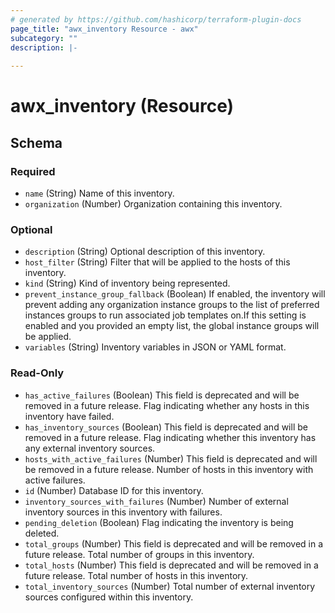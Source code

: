 ```yaml
---
# generated by https://github.com/hashicorp/terraform-plugin-docs
page_title: "awx_inventory Resource - awx"
subcategory: ""
description: |-
  
---
```


# awx_inventory (Resource)





<!-- schema generated by tfplugindocs -->
## Schema

### Required

- `name` (String) Name of this inventory.
- `organization` (Number) Organization containing this inventory.

### Optional

- `description` (String) Optional description of this inventory.
- `host_filter` (String) Filter that will be applied to the hosts of this inventory.
- `kind` (String) Kind of inventory being represented.
- `prevent_instance_group_fallback` (Boolean) If enabled, the inventory will prevent adding any organization instance groups to the list of preferred instances groups to run associated job templates on.If this setting is enabled and you provided an empty list, the global instance groups will be applied.
- `variables` (String) Inventory variables in JSON or YAML format.

### Read-Only

- `has_active_failures` (Boolean) This field is deprecated and will be removed in a future release. Flag indicating whether any hosts in this inventory have failed.
- `has_inventory_sources` (Boolean) This field is deprecated and will be removed in a future release. Flag indicating whether this inventory has any external inventory sources.
- `hosts_with_active_failures` (Number) This field is deprecated and will be removed in a future release. Number of hosts in this inventory with active failures.
- `id` (Number) Database ID for this inventory.
- `inventory_sources_with_failures` (Number) Number of external inventory sources in this inventory with failures.
- `pending_deletion` (Boolean) Flag indicating the inventory is being deleted.
- `total_groups` (Number) This field is deprecated and will be removed in a future release. Total number of groups in this inventory.
- `total_hosts` (Number) This field is deprecated and will be removed in a future release. Total number of hosts in this inventory.
- `total_inventory_sources` (Number) Total number of external inventory sources configured within this inventory.
